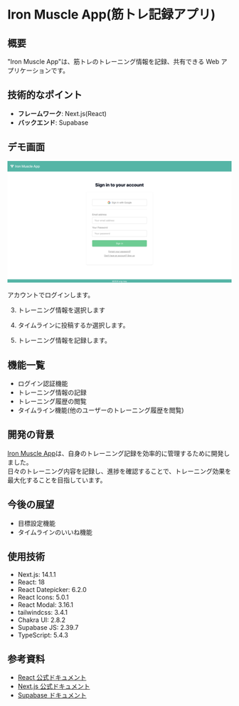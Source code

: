 # Iron Muscle App(筋トレ記録アプリ)

## 概要

"Iron Muscle App"は、筋トレのトレーニング情報を記録、共有できる Web アプリケーションです。

## 技術的なポイント

- **フレームワーク**: Next.js(React)
- **バックエンド**: Supabase

## デモ画面

![ログイン画面](/login_demo.png)

アカウントでログインします。

3. トレーニング情報を選択します

4. タイムラインに投稿するか選択します。

5. トレーニング情報を記録します。

## 機能一覧

- ログイン認証機能
- トレーニング情報の記録
- トレーニング履歴の閲覧
- タイムライン機能(他のユーザーのトレーニング履歴を閲覧)

## 開発の背景

[Iron Muscle App](https://muscle-memory-avr0mvrzg-kounotis-projects.vercel.app/)は、自身のトレーニング記録を効率的に管理するために開発しました。<br/>
日々のトレーニング内容を記録し、進捗を確認することで、トレーニング効果を最大化することを目指しています。

## 今後の展望

- 目標設定機能
- タイムラインのいいね機能

## 使用技術

- Next.js: 14.1.1
- React: 18
- React Datepicker: 6.2.0
- React Icons: 5.0.1
- React Modal: 3.16.1
- tailwindcss: 3.4.1
- Chakra UI: 2.8.2
- Supabase JS: 2.39.7
- TypeScript: 5.4.3

## 参考資料

- [React 公式ドキュメント](https://ja.react.dev)
- [Next.js 公式ドキュメント](https://nextjs.org/docs)
- [Supabase ドキュメント](https://supabase.io/docs)
